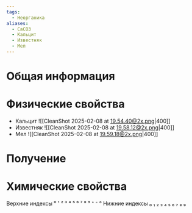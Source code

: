 ```yaml
---
tags:
  - Неорганика
aliases:
  - CaCO3
  - Кальцит
  - Известняк
  - Мел
---
```

# Общая информация
# Физические свойства
- Кальцит
![[CleanShot 2025-02-08 at 19.54.40@2x.png|400]]
- Известняк
![[CleanShot 2025-02-08 at 19.58.12@2x.png|400]]
- Мел 
![[CleanShot 2025-02-08 at 19.59.18@2x.png|400]]
# Получение
# Химические свойства

Верхние индексы ⁰ ¹ ² ³ ⁴ ⁵ ⁶ ⁷ ⁸ ⁹ ⁺ ⁻ °
Нижние индексы ₀ ₁ ₂ ₃ ₄ ₅ ₆ ₇ ₈ ₉ 
